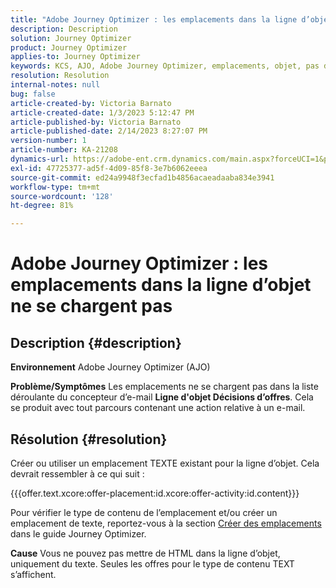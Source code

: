 ```yaml
---
title: "Adobe Journey Optimizer : les emplacements dans la ligne d’objet ne se chargent pas"
description: Description
solution: Journey Optimizer
product: Journey Optimizer
applies-to: Journey Optimizer
keywords: KCS, AJO, Adobe Journey Optimizer, emplacements, objet, pas de chargement, type de contenu, html, texte
resolution: Resolution
internal-notes: null
bug: false
article-created-by: Victoria Barnato
article-created-date: 1/3/2023 5:12:47 PM
article-published-by: Victoria Barnato
article-published-date: 2/14/2023 8:27:07 PM
version-number: 1
article-number: KA-21208
dynamics-url: https://adobe-ent.crm.dynamics.com/main.aspx?forceUCI=1&pagetype=entityrecord&etn=knowledgearticle&id=1597f3d5-898b-ed11-81ad-6045bd0067ea
exl-id: 47725377-ad5f-4d09-85f8-3e7b6062eeea
source-git-commit: ed24a9948f3ecfad1b4856acaeadaaba834e3941
workflow-type: tm+mt
source-wordcount: '128'
ht-degree: 81%

---
```


# Adobe Journey Optimizer : les emplacements dans la ligne d’objet ne se chargent pas

## Description {#description}

<b>Environnement</b>
Adobe Journey Optimizer (AJO)


<b>Problème/Symptômes</b>
Les emplacements ne se chargent pas dans la liste déroulante du concepteur d’e-mail <b> Ligne d&#39;objet </b><b>Décisions d’offres</b>. Cela se produit avec tout parcours contenant une action relative à un e-mail.


## Résolution {#resolution}


Créer ou utiliser un emplacement TEXTE existant pour la ligne d’objet. Cela devrait ressembler à ce qui suit :

{{{offer.text.xcore:offer-placement:id.xcore:offer-activity:id.content}}}

Pour vérifier le type de contenu de l’emplacement et/ou créer un emplacement de texte, reportez-vous à la section [Créer des emplacements](https://experienceleague.adobe.com/docs/journey-optimizer/using/offer-decisioning/create-components/creating-placements.html?lang=fr) dans le guide Journey Optimizer.


<b>Cause</b>
Vous ne pouvez pas mettre de HTML dans la ligne d’objet, uniquement du texte. Seules les offres pour le type de contenu TEXT s’affichent.
